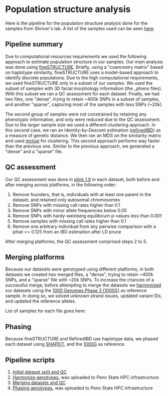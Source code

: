 # Population structure analysis

Here is the pipeline for the population structure analysis done for the samples from Shriver's lab.
A list of the samples used can be seen [here](https://github.com/tomszar/PopStruct/blob/master/DataBases/Genotypes/01_Original/GenotypeLocations.md).

## Pipeline summary 

Due to computational resources requirements we used the following approach to estimate population structure in our samples.
Our main analysis was done using [fineSTRUCTURE](https://people.maths.bris.ac.uk/~madjl/finestructure/).
Briefly, using a "coancestry matrix" based on haplotype similarity, fineSTRUCTURE uses a model-based approach to identify discrete populations.
Due to the high computational requirements, we used fineSTRUCTURE only in a subset of our samples.
We used the subset of samples with 3D facial morphology information (the _pheno files).
With this subset we ran a QC assessment for each dataset.
Finally, we had two files, one "dense", trying to retain ~400k SNPs in a subset of samples, and another "sparse", capturing most of the samples with less SNPs (~20k).

The second group of samples were not constrained by retaining any phenotypic information, and only were reduced due to the QC assessment.
Due to the larger sample size we used a different clustering approach.
In this second case, we ran an Identity-by-Descent estimation ([refinedIBD](http://faculty.washington.edu/browning/refined-ibd.html)) as a measure of genetic distance.
We then ran an MDS on the similarity matrix and used [mclust](https://cran.r-project.org/web/packages/mclust/vignettes/mclust.html) for clustering.
This second approach performs way faster than the previous one.
Similar to the previous approach, we generated a "dense" and a "sparse" file.

## QC assessment

Our QC assessment was done in [plink 1.9](https://www.cog-genomics.org/plink2) in each dataset, both before and after merging across platforms, in the following order:

1. Remove founders, that is, individuals with at least one parent in the dataset, and retained only autosomal chromosomes
2. Remove SNPs with missing call rates higher than 0.1
3. Remove SNPs with minor allele frequencies below 0.05
4. Remove SNPs with hardy-weinberg equilibrium p-values less than 0.001
5. Remove samples with missing call rates higher than 0.1
6. Remove one arbitrary individual from any pairwise comparison with a pihat >= 0.125 from an IBD estimation after LD prune

After merging platforms, the QC assessment comprised steps 2 to 5.

## Merging platforms

Because our datasets were genotyped using different platforms, in both datasets we created two merged files, a "dense", trying to retain ~400k SNPs, and a "sparse" file with ~20k SNPs.
To increase the chances of a successful merge, before attempting to merge the datasets we [harmonized](https://bmcresnotes.biomedcentral.com/articles/10.1186/1756-0500-7-901) our datasets using the [1000 Genomes Phase 3 (1000G)](ftp://ftp.1000genomes.ebi.ac.uk/vol1/ftp/release/20130502/) as reference sample.
In doing so, we solved unknown strand issues, updated variant IDs, and updated the reference alleles.

List of samples for each file goes here:

## Phasing

Because fineSTRUCTURE and RefinedIBD use haplotype data, we phased each dataset using [SHAPEIT](http://mathgen.stats.ox.ac.uk/genetics_software/shapeit/shapeit.html#home), and the [1000G](https://mathgen.stats.ox.ac.uk/impute/1000GP_Phase3.html) as reference.

## Pipeline scripts

1. [Initial dataset split and QC](https://nbviewer.jupyter.org/github/tomszar/PopStruct/blob/master/Code/2018-06-QC.ipynb)
2. [Harmonize genotypes](https://github.com/tomszar/PopStruct/blob/master/Code/2018-06-Harmonize.sh), was uploaded to Penn State HPC infrastructure
3. [Merging datasets and QC](https://nbviewer.jupyter.org/github/tomszar/PopStruct/blob/master/Code/2018-06-Merge.ipynb)
4. [Phasing genotypes](https://github.com/tomszar/PopStruct/blob/master/Code/2018-06-PhasingGenos.sh), was uploaded to Penn State HPC infrastructure
